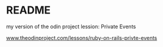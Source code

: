# README

my version of the odin project lession: Private Events


www.theodinproject.com/lessons/ruby-on-rails-privte-events

